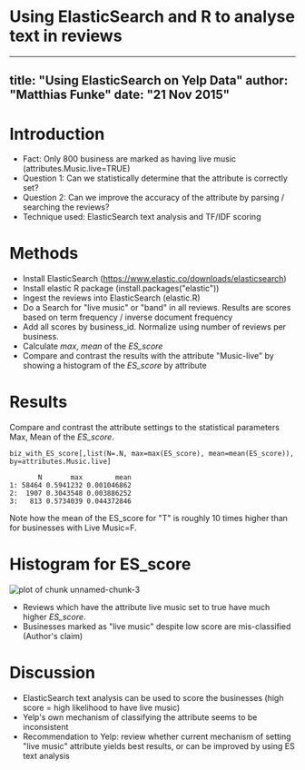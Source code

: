 Using ElasticSearch and R to analyse text in reviews
========================================================
---
title: "Using ElasticSearch on Yelp Data"
author: "Matthias Funke"
date: "21 Nov 2015"
---

Introduction
========================================================

- Fact: Only 800 business are marked as having live music (attributes.Music.live=TRUE)
- Question 1: Can we statistically determine that the attribute is correctly set?
- Question 2: Can we improve the accuracy of the attribute by parsing / searching the reviews?
- Technique used: ElasticSearch text analysis and TF/IDF scoring

Methods
========================================================
* Install ElasticSearch (https://www.elastic.co/downloads/elasticsearch)
* Install elastic R package (install.packages("elastic"))
* Ingest the reviews into ElasticSearch (elastic.R)
* Do a Search for "live music" or "band" in all reviews. Results are scores based on term frequency / inverse document frequency
* Add all scores by business_id. Normalize using number of reviews per business.
* Calculate *max*, *mean* of the *ES_score*
* Compare and contrast the results with the attribute "Music-live" by showing a histogram of the *ES_score* by attribute 

Results
========================================================

Compare and contrast the attribute settings to the statistical parameters Max, Mean of the *ES_score*. 

```
biz_with_ES_score[,list(N=.N, max=max(ES_score), mean=mean(ES_score)), by=attributes.Music.live]
```

```
       N       max        mean
1: 58464 0.5941232 0.001046862
2:  1907 0.3043548 0.003886252
3:   813 0.5734039 0.044372846
```
Note how the mean of the ES_score for "T" is roughly 10 times higher than for businesses with Live Music=F.  

Histogram for ES_score
========================================================

![plot of chunk unnamed-chunk-3](presentation-yelp-es-figure/unnamed-chunk-3-1.png) 

- Reviews which have the attribute live music set to true have much higher *ES_score*. 
- Businesses marked as "live music" despite low score are mis-classified (Author's claim)

Discussion
========================================================
- ElasticSearch text analysis can be used to score the businesses (high score = high likelihood to have live music)
- Yelp's own mechanism of classifying the attribute seems to be inconsistent
- Recommendation to Yelp: review whether current mechanism of setting "live music" attribute yields best results, or can be improved by using ES text analysis
